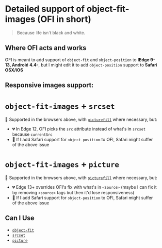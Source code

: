 # Detailed support of object-fit-images (OFI in short)

> Because life isn't black and white.

## Where OFI acts and works

OFI is meant to add support of `object-fit` and `object-position` to **IEdge 9-13, Android 4.4-**, but I might edit it to add `object-position` support to **Safari OSX/iOS**

## Responsive images support:

# `object-fit-images` + `srcset` 

💚 Supported in the browsers above, with [`picturefill`](https://github.com/scottjehl/picturefill) where necessary, but:

* 💔 In Edge 12, OFI picks the `src` attribute instead of what's in `srcset` because `currentSrc`
* 💛 If I add Safari support for `object-position` to OFI, Safari might suffer of the above issue

# `object-fit-images` + `picture`

💚 Supported in the browsers above, with [`picturefill`](https://github.com/scottjehl/picturefill) where necessary, but:

* 💔 Edge 13+ overrides OFI's fix with what's in `<source>` (maybe I can fix it by removing `<source>` tags but then it'd lose responsiveness)
* 💛 If I add Safari support for `object-position` to OFI, Safari might suffer of the above issue

## Can I Use

* [`object-fit`](http://caniuse.com/#feat=object-fit)
* [`srcset`](http://caniuse.com/#feat=srcset)
* [`picture`](http://caniuse.com/#feat=picture)
